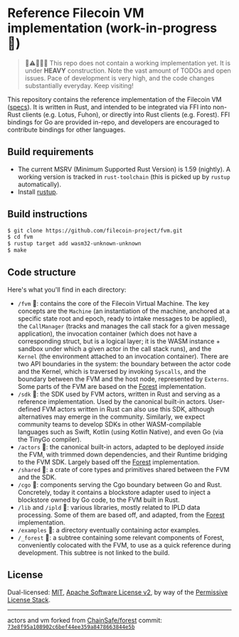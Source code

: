 # Reference Filecoin VM implementation (work-in-progress 🚧)

> 🚧⚠️🐉🐍🐛 This repo does not contain a working implementation yet. It is under **HEAVY** construction. Note the vast amount of TODOs and open issues. Pace of development is very high, and the code changes substantially everyday. Keep visiting!

This repository contains the reference implementation of the Filecoin VM ([specs](https://github.com/filecoin-project/fvm-project)). It is written in Rust, and intended to be integrated via FFI into non-Rust clients (e.g. Lotus, Fuhon), or directly into Rust clients (e.g. Forest). FFI bindings for Go are provided in-repo, and developers are encouraged to contribute bindings for other languages.

## Build requirements

* The current MSRV (Minimum Supported Rust Version) is 1.59 (nightly). A working version is tracked in `rust-toolchain` (this is picked up by `rustup` automatically).
* Install [rustup](https://rustup.rs/).

## Build instructions

```sh
$ git clone https://github.com/filecoin-project/fvm.git
$ cd fvm
$ rustup target add wasm32-unknown-unknown
$ make
```

## Code structure

Here's what you'll find in each directory:

- `/fvm` 🚧: contains the core of the Filecoin Virtual Machine. The key concepts are the `Machine` (an instantiation of the machine, anchored at a specific state root and epoch, ready to intake messages to be applied), the `CallManager` (tracks and manages the call stack for a given message application), the invocation container (which does not have a corresponding struct, but is a logical layer; it is the WASM instance + sandbox under which a given actor in the call stack runs), and the `Kernel` (the environment attached to an invocation container). There are two API boundaries in the system: the boundary between the actor code and the Kernel, which is traversed by invoking `Syscalls`, and the boundary between the FVM and the host node, represented by `Externs`. Some parts of the FVM are based on the [Forest](https://github.com/ChainSafe/forest) implementation.
- `/sdk` 🚧: the SDK used by FVM actors, written in Rust and serving as a reference implementation. Used by the canonical built-in actors. User-defined FVM actors written in Rust can also use this SDK, although alternatives may emerge in the community. Similarly, we expect community teams to develop SDKs in other WASM-compilable languages such as Swift, Kotlin (using Kotlin Native), and even Go (via the TinyGo compiler).
- `/actors` 🚧: the canonical built-in actors, adapted to be deployed _inside_ the FVM, with trimmed down dependencies, and their Runtime bridging to the FVM SDK. Largely based off the [Forest](https://github.com/ChainSafe/forest) implementation.
- `/shared` 🚧: a crate of core types and primitives shared between the FVM and the SDK.
- `/cgo` 🚧: components serving the Cgo boundary between Go and Rust. Concretely, today it contains a blockstore adapter used to inject a blockstore owned by Go code, to the FVM built in Rust.
- `/lib` and `/ipld` 🚧: various libraries, mostly related to IPLD data processing. Some of them are based off, and adapted, from the [Forest](https://github.com/ChainSafe/forest) implementation.
- `/examples` 🚧: a directory eventually containing actor examples.
- `/_forest` 🚧: a subtree containing some relevant components of Forest, conveniently colocated with the FVM, to use as a quick reference during development. This subtree is not linked to the build.


## License

Dual-licensed: [MIT](./LICENSE-MIT), [Apache Software License v2](./LICENSE-APACHE), by way of the
[Permissive License Stack](https://protocol.ai/blog/announcing-the-permissive-license-stack/).

---

actors and vm forked from [ChainSafe/forest](https://github.com/ChainSafe/forest)
commit: [`73e8f95a108902c6bef44ee359a8478663844e5b`](https://github.com/ChainSafe/forest/commit/73e8f95a108902c6bef44ee359a8478663844e5b)
